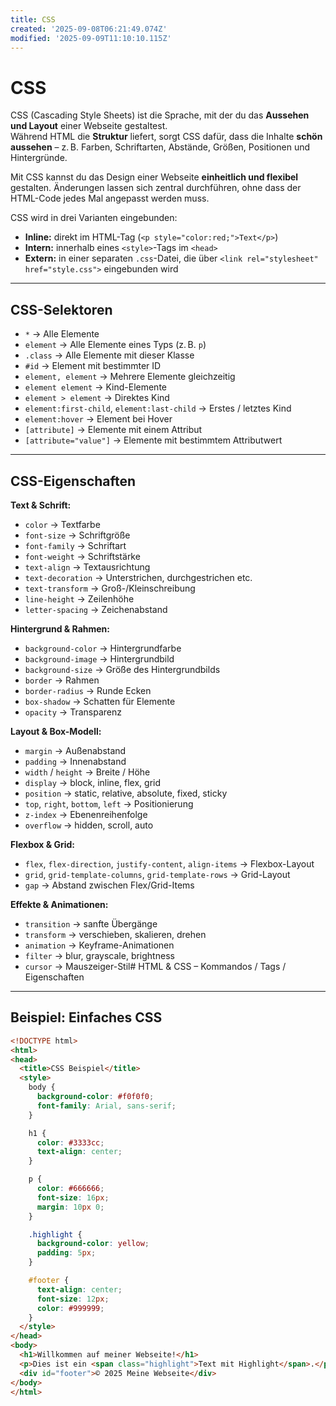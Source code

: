 ```yaml
---
title: CSS
created: '2025-09-08T06:21:49.074Z'
modified: '2025-09-09T11:10:10.115Z'
---
```


# CSS

CSS (Cascading Style Sheets) ist die Sprache, mit der du das **Aussehen und Layout** einer Webseite gestaltest.  
Während HTML die **Struktur** liefert, sorgt CSS dafür, dass die Inhalte **schön aussehen** – z. B. Farben, Schriftarten, Abstände, Größen, Positionen und Hintergründe.  

Mit CSS kannst du das Design einer Webseite **einheitlich und flexibel** gestalten. Änderungen lassen sich zentral durchführen, ohne dass der HTML-Code jedes Mal angepasst werden muss.  

CSS wird in drei Varianten eingebunden:  
- **Inline:** direkt im HTML-Tag (`<p style="color:red;">Text</p>`)  
- **Intern:** innerhalb eines `<style>`-Tags im `<head>`  
- **Extern:** in einer separaten `.css`-Datei, die über `<link rel="stylesheet" href="style.css">` eingebunden wird  

---
## **CSS-Selektoren**

- `*` → Alle Elemente  
- `element` → Alle Elemente eines Typs (z. B. `p`)  
- `.class` → Alle Elemente mit dieser Klasse  
- `#id` → Element mit bestimmter ID  
- `element, element` → Mehrere Elemente gleichzeitig  
- `element element` → Kind-Elemente  
- `element > element` → Direktes Kind  
- `element:first-child`, `element:last-child` → Erstes / letztes Kind  
- `element:hover` → Element bei Hover  
- `[attribute]` → Elemente mit einem Attribut  
- `[attribute="value"]` → Elemente mit bestimmtem Attributwert  

---

## **CSS-Eigenschaften**

**Text & Schrift:**  
- `color` → Textfarbe  
- `font-size` → Schriftgröße  
- `font-family` → Schriftart  
- `font-weight` → Schriftstärke  
- `text-align` → Textausrichtung  
- `text-decoration` → Unterstrichen, durchgestrichen etc.  
- `text-transform` → Groß-/Kleinschreibung  
- `line-height` → Zeilenhöhe  
- `letter-spacing` → Zeichenabstand  

**Hintergrund & Rahmen:**  
- `background-color` → Hintergrundfarbe  
- `background-image` → Hintergrundbild  
- `background-size` → Größe des Hintergrundbilds  
- `border` → Rahmen  
- `border-radius` → Runde Ecken  
- `box-shadow` → Schatten für Elemente  
- `opacity` → Transparenz  

**Layout & Box-Modell:**  
- `margin` → Außenabstand  
- `padding` → Innenabstand  
- `width` / `height` → Breite / Höhe  
- `display` → block, inline, flex, grid  
- `position` → static, relative, absolute, fixed, sticky  
- `top`, `right`, `bottom`, `left` → Positionierung  
- `z-index` → Ebenenreihenfolge  
- `overflow` → hidden, scroll, auto  

**Flexbox & Grid:**  
- `flex`, `flex-direction`, `justify-content`, `align-items` → Flexbox-Layout  
- `grid`, `grid-template-columns`, `grid-template-rows` → Grid-Layout  
- `gap` → Abstand zwischen Flex/Grid-Items  

**Effekte & Animationen:**  
- `transition` → sanfte Übergänge  
- `transform` → verschieben, skalieren, drehen  
- `animation` → Keyframe-Animationen  
- `filter` → blur, grayscale, brightness  
- `cursor` → Mauszeiger-Stil# HTML & CSS – Kommandos / Tags / Eigenschaften

---

## Beispiel: Einfaches CSS

```html
<!DOCTYPE html>
<html>
<head>
  <title>CSS Beispiel</title>
  <style>
    body {
      background-color: #f0f0f0;
      font-family: Arial, sans-serif;
    }

    h1 {
      color: #3333cc;
      text-align: center;
    }

    p {
      color: #666666;
      font-size: 16px;
      margin: 10px 0;
    }

    .highlight {
      background-color: yellow;
      padding: 5px;
    }

    #footer {
      text-align: center;
      font-size: 12px;
      color: #999999;
    }
  </style>
</head>
<body>
  <h1>Willkommen auf meiner Webseite!</h1>
  <p>Dies ist ein <span class="highlight">Text mit Highlight</span>.</p>
  <div id="footer">© 2025 Meine Webseite</div>
</body>
</html>
```
